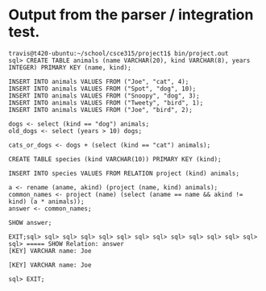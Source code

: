 # Output from the parser / integration test.

	travis@t420-ubuntu:~/school/csce315/project1$ bin/project.out
	sql> CREATE TABLE animals (name VARCHAR(20), kind VARCHAR(8), years INTEGER) PRIMARY KEY (name, kind);

	INSERT INTO animals VALUES FROM ("Joe", "cat", 4);
	INSERT INTO animals VALUES FROM ("Spot", "dog", 10);
	INSERT INTO animals VALUES FROM ("Snoopy", "dog", 3);
	INSERT INTO animals VALUES FROM ("Tweety", "bird", 1);
	INSERT INTO animals VALUES FROM ("Joe", "bird", 2);

	dogs <- select (kind == "dog") animals;
	old_dogs <- select (years > 10) dogs;

	cats_or_dogs <- dogs + (select (kind == "cat") animals);

	CREATE TABLE species (kind VARCHAR(10)) PRIMARY KEY (kind);

	INSERT INTO species VALUES FROM RELATION project (kind) animals;

	a <- rename (aname, akind) (project (name, kind) animals);
	common_names <- project (name) (select (aname == name && akind != kind) (a * animals));
	answer <- common_names;

	SHOW answer;

	EXIT;sql> sql> sql> sql> sql> sql> sql> sql> sql> sql> sql> sql> sql> sql> ===== SHOW Relation: answer
	[KEY] VARCHAR name: Joe

	[KEY] VARCHAR name: Joe

	sql> EXIT;
